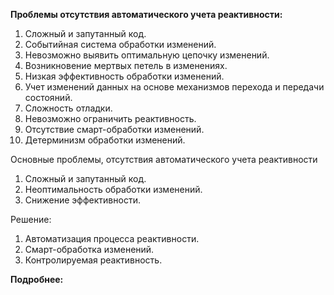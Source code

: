 **Проблемы отсутствия автоматического учета реактивности:**

1. Сложный и запутанный код.
1. Событийная система обработки изменений.
1. Невозможно выявить оптимальную цепочку изменений.
1. Возникновение мертвых петель в изменениях.
1. Низкая эффективность обработки изменений.
1. Учет изменений данных на основе механизмов перехода и передачи состояний.
1. Сложность отладки.
1. Невозможно ограничить реактивность.
1. Отсутствие смарт-обработки изменений.
1. Детерминизм обработки изменений.

Основные проблемы, отсутствия автоматического учета реактивности

1. Сложный и запутанный код.
1. Неоптимальность обработки изменений.
1. Снижение эффективности.

Решение:

1. Автоматизация процесса реактивности.
1. Смарт-обработка изменений.
1. Контролируемая реактивность.

**Подробнее:**
